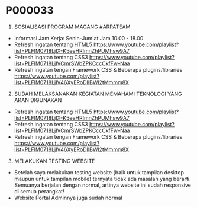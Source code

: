 # P000033

1. SOSIALISASI PROGRAM MAGANG #ARPATEAM
- Informasi Jam Kerja: Senin-Jum'at Jam 10.00 - 18.00
- Refresh ingatan tentang HTML5 https://www.youtube.com/playlist?list=PLFIM0718LjIX-K5eeHRImnZhPUMhsw9A7
- Refresh ingatan tentang CSS3 https://www.youtube.com/playlist?list=PLFIM0718LjIVCmrSWbZPKCccCkfFw-Naa
- Refresh ingatan tengan Framework CSS & Beberapa plugins/libraries https://www.youtube.com/playlist?list=PLFIM0718LjIV46XyERoDIlBWl2tMmmm8X

2. SUDAH MELAKSANAKAN KEGIATAN MEMAHAMI TEKNOLOGI YANG AKAN DIGUNAKAN
- Refresh ingatan tentang HTML5 https://www.youtube.com/playlist?list=PLFIM0718LjIX-K5eeHRImnZhPUMhsw9A7
- Refresh ingatan tentang CSS3 https://www.youtube.com/playlist?list=PLFIM0718LjIVCmrSWbZPKCccCkfFw-Naa
- Refresh ingatan tengan Framework CSS & Beberapa plugins/libraries https://www.youtube.com/playlist?list=PLFIM0718LjIV46XyERoDIlBWl2tMmmm8X

3. MELAKUKAN TESTING WEBSITE
- Setelah saya melakukan testing website (baik untuk tampilan desktop maupun untuk tampilan mobile) ternyata tidak ada masalah yang berarti. Semuanya berjalan dengan normal, artinya website ini sudah responsive di semua perangkat!
- Website Portal Adminnya juga sudah normal